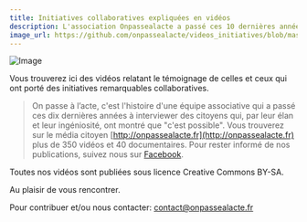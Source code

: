 ```yaml
---
title: Initiatives collaboratives expliquées en vidéos
description: L'association Onpassealacte a passé ces 10 dernières années à interviewer des citoyens. Vous trouverez ici des feed-backs vidéos sur des initiatives collaboratives mises en place sur des thèmes aussi variés que l'habiter ensemble, créer du lien ou encore réinventer la démocratie. 
image_url: https://github.com/onpassealacte/videos_initiatives/blob/master/media/README_introduction.jpg?raw=true
---
```


![Image](http://www.paroles-partagees.org/images/imagesFCK/image/actions/on_passe_a_l_acte//image_T1.jpg)

Vous trouverez ici des vidéos relatant le témoignage de celles et ceux qui ont porté des initiatives remarquables collaboratives.

> On passe à l’acte, c'est l'histoire d'une équipe associative qui a passé ces dix dernières années à interviewer des citoyens qui, par leur élan et leur ingéniosité, ont montré que "c'est possible". Vous trouverez sur le média citoyen [http://onpassealacte.fr](http://onpassealacte.fr) plus de 350 vidéos et 40 documentaires. Pour rester informé de nos publications, suivez nous sur [Facebook](https://fr-fr.facebook.com/onpassealacte).

Toutes nos vidéos sont publiées sous licence Creative Commons BY-SA.

Au plaisir de vous rencontrer.

Pour contribuer et/ou nous contacter: contact@onpassealacte.fr


